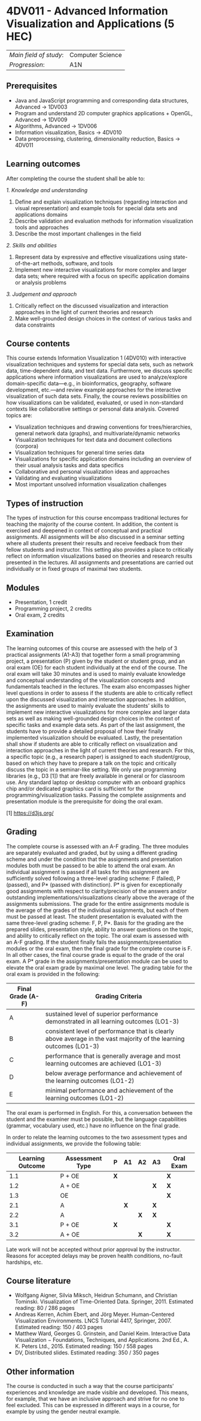 # 4DV011 - Advanced Information Visualization and Applications (5 HEC)

|     |     |
| --- | --- | 
| *Main field of study*: | Computer Science | 
| *Progression*: | A1N | 

## Prerequisites

* Java and JavaScript programming and corresponding data structures, Advanced → 1DV003
* Program and understand 2D computer graphics applications + OpenGL, Advanced → 1DV009
* Algorithms, Advanced → 1DV006
* Information visualization, Basics → 4DV010
* Data preprocessing, clustering, dimensionality reduction, Basics → 4DV011

## Learning outcomes

After completing the course the student shall be able to:

*1. Knowledge and understanding*

1. Define and explain visualization techniques (regarding interaction and visual representation) and example tools for special data sets and applications domains
2. Describe validation and evaluation methods for information visualization tools and approaches
3. Describe the most important challenges in the field

*2. Skills and abilities*

1. Represent data by expressive and effective visualizations using state-of-the-art methods, software, and tools
2. Implement new interactive visualizations for more complex and larger data sets; where required with a focus on specific application domains or analysis problems

*3. Judgement and approach*

1. Critically reflect on the discussed visualization and interaction approaches in the light of current theories and research
2. Make well-grounded design choices in the context of various tasks and data constraints


## Course contents

This course extends Information Visualization 1 (4DV010) with interactive visualization techniques and systems for special data sets, such as network data, time-dependent data, and text data. Furthermore, we discuss specific applications where information visualizations are used to analyze/explore domain-specific data—e.g., in bioinformatics, geography, software development, etc.—and review example approaches for the interactive visualization of such data sets. Finally, the course reviews possibilities on how visualizations can be validated, evaluated, or used in non-standard contexts like collaborative settings or personal data analysis. Covered topics are:

* Visualization techniques and drawing conventions for trees/hierarchies, general  network data (graphs), and multivariate/dynamic networks
* Visualization techniques for text data and document collections (corpora)
* Visualization techniques for general time series data
* Visualizations for specific application domains including an overview of their usual analysis tasks and data specifics
* Collaborative and personal visualization ideas and approaches
* Validating and evaluating visualizations
* Most important unsolved information visualization challenges

## Types of instruction

The types of instruction for this course encompass traditional lectures for teaching the majority of the course content. In addition, the content is exercised and deepened in context of conceptual and practical assignments. All assignments will be also discussed in a seminar setting where all students present their results and receive feedback from their fellow students and instructor. This setting also provides a place to critically reflect on information visualizations based on theories and research results presented in the lectures. All assignments and presentations are carried out individually or in fixed groups of maximal two students.

## Modules

* Presentation, 1 credit
* Programming project, 2 credits
* Oral exam, 2 credits

## Examination

The learning outcomes of this course are assessed with the help of 3 practical assignments (A1-A3) that together form a small programming project, a presentation (P) given by the student or student group, and an oral exam (OE) for each student individually at the end of the course. The oral exam will take 30 minutes and is used to mainly evaluate knowledge and conceptual understanding of the visualization concepts and fundamentals teached in the lectures. The exam also encompasses higher level questions in order to assess if the students are able to critically reflect upon the discussed visualization and interaction approaches. In addition, the assignments are used to mainly evaluate the students’ skills to implement new interactive visualizations for more complex and larger data sets as well as making well-grounded design choices in the context of specific tasks and example data sets. As part of the last assignment, the students have to provide a detailed proposal of how their finally implemented visualization should be evaluated. Lastly, the presentation shall show if students are able to critically reflect on visualization and interaction approaches in the light of current theories and research. For this, a specific topic (e.g., a research paper) is assigned to each student/group, based on which they have to prepare a talk on the topic and critically discuss the topic in a seminar-like setting.
We only use programming libraries (e.g., D3 [1]) that are freely available in general or for classroom use. Any standard laptop or desktop computer with an onboard graphics chip and/or dedicated graphics card is sufficient for the programming/visualization tasks. Passing the complete assignments and presentation module is the prerequisite for doing the oral exam.

[1] https://d3js.org/

## Grading

The complete course is assessed with an A-F grading. The three modules are separately evaluated and graded, but by using a different grading scheme and under the condition that the assignments and presentation modules both must be passed to be able to attend the oral exam.
An individual assignment is passed if all tasks for this assignment are sufficiently solved following a three-level grading scheme: F (failed), P (passed), and P* (passed with distinction). P* is given for exceptionally good assignments with respect to clarity/precision of the answers and/or outstanding implementations/visualizations clearly above the average of the assignments submissions. The grade for the entire assignments module is the average of the grades of the individual assignments, but each of them must be passed at least.
The student presentation is evaluated with the same three-level grading scheme: F, P, P*. Basis for the grading are the prepared slides, presentation style, ability to answer questions on the topic, and ability to critically reflect on the topic.
The oral exam is assessed with an A-F grading. If the student finally fails the assignments/presentation modules or the oral exam, then the final grade for the complete course is F. In all other cases, the final course grade is equal to the grade of the oral exam. A P* grade in the assignments/presentation module can be used to elevate the oral exam grade by maximal one level. The grading table for the oral exam is provided in the following:

| Final Grade (A-F) | Grading Criteria   |
|-------------------|--------------------|
|  A                |  sustained level of superior performance demonstrated in all learning outcomes (LO1-3) |
|  B                |  consistent level of performance that is clearly above average in the vast majority of the learning outcomes (LO1-3) |
|  C                |  performance that is generally average and most learning outcomes are achieved (LO1-3) |
|  D                |  below average performance and achievement of the learning outcomes (LO1-2) |
|  E                | minimal performance and achievement of the learning outcomes (LO1-2) |

The oral exam is performed in English. For this, a conversation between the student and the examiner must be possible, but the language capabilities (grammar, vocabulary used, etc.) have no influence on the final grade.

In order to relate the learning outcomes to the two assessment types and individual assignments, we provide the following table:

| Learning Outcome | Assessment Type | P   | A1  | A2  | A3  | Oral Exam |
| ---------------- | --------------- | --- | --- | --- | --- | --------- |
| 1.1              | P + OE          |**X**|     |     |     | **X**     |
| 1.2              | A + OE          |     |     |     |**X**| **X**     |
| 1.3              | OE              |     |     |     |     | **X**     |
| 2.1              | A               |     |**X**|     |**X**|           |
| 2.2              | A               |     |     |**X**|**X**|           |
| 3.1              | P + OE          |**X**|     |     |     | **X**     |
| 3.2              | A + OE          |     |     |**X**|     | **X**     |

Late work will not be accepted without prior approval by the instructor. Reasons for accepted delays may be proven health conditions, no-fault hardships, etc.

## Course literature

* Wolfgang Aigner, Silvia Miksch, Heidrun Schumann, and Christian Tominski. Visualization of Time-Oriented Data. Springer, 2011. Estimated reading: 80 / 286 pages
* Andreas Kerren, Achim Ebert, and Jörg Meyer. Human-Centered Visualization Environments. LNCS Tutorial 4417, Springer, 2007. Estimated reading: 150 / 403 pages
* Matthew Ward, Georges G. Grinstein, and Daniel Keim. Interactive Data Visualization − Foundations, Techniques, and Applications. 2nd Ed., A. K. Peters Ltd., 2015. Estimated reading: 150 / 558 pages
* DV, Distributed slides. Estimated reading: 350 / 350 pages


## Other information

The course is conducted in such a way that the course participants' experiences and knowledge are made visible and developed. This means, for example, that we have an inclusive approach and strive for no one to feel excluded. This can be expressed in different ways in a course, for example by using the gender neutral example.